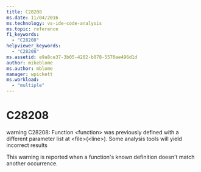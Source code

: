 ```yaml
---
title: C28208
ms.date: 11/04/2016
ms.technology: vs-ide-code-analysis
ms.topic: reference
f1_keywords:
  - "C28208"
helpviewer_keywords:
  - "C28208"
ms.assetid: e9a8ce37-3b05-4202-b078-5570ae496d1d
author: mikeblome
ms.author: mblome
manager: wpickett
ms.workload:
  - "multiple"
---
```

# C28208
warning C28208: Function \<function> was previously defined with a different parameter list at \<file>(\<line>). Some analysis tools will yield incorrect results

 This warning is reported when a function's known definition doesn't match another occurrence.